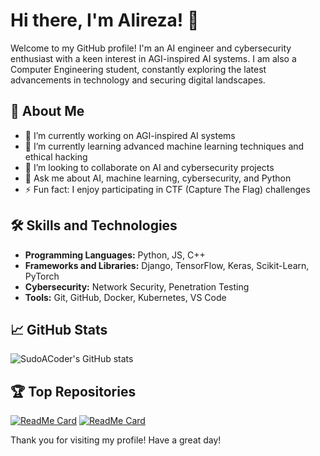 # Hi there, I'm Alireza! 👋

Welcome to my GitHub profile! I'm an AI engineer and cybersecurity enthusiast with a keen interest in AGI-inspired AI systems. I am also a Computer Engineering student, constantly exploring the latest advancements in technology and securing digital landscapes.

## 🚀 About Me

- 🔭 I’m currently working on AGI-inspired AI systems
- 🌱 I’m currently learning advanced machine learning techniques and ethical hacking
- 👯 I’m looking to collaborate on AI and cybersecurity projects
- 💬 Ask me about AI, machine learning, cybersecurity, and Python
- ⚡ Fun fact: I enjoy participating in CTF (Capture The Flag) challenges

## 🛠️ Skills and Technologies

- **Programming Languages:** Python, JS, C++
- **Frameworks and Libraries:** Django, TensorFlow, Keras, Scikit-Learn, PyTorch
- **Cybersecurity:** Network Security, Penetration Testing
- **Tools:** Git, GitHub, Docker, Kubernetes, VS Code

## 📈 GitHub Stats

![SudoACoder's GitHub stats](https://github-readme-stats.vercel.app/api?username=SudoACoder&show_icons=true&theme=radical)

## 🏆 Top Repositories

[![ReadMe Card](https://github-readme-stats.vercel.app/api/pin/?username=SudoACoder&repo=note_map&theme=radical)](https://github.com/SudoACoder/note_map)
[![ReadMe Card](https://github-readme-stats.vercel.app/api/pin/?username=SudoACoder&repo=CodeXpert&theme=radical)](https://github.com/SudoACoder/CodeXpert)


Thank you for visiting my profile! Have a great day!
